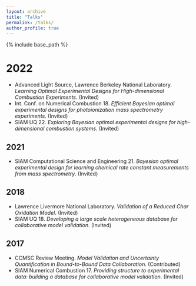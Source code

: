 ```yaml
---
layout: archive
title: "Talks"
permalink: /talks/
author_profile: true
---
```


{% include base_path %}

# 2022
* Advanced Light Source, Lawrence Berkeley National Laboratory. *Learning Optimal Experimental Designs for High-dimensional Combustion Experiments*. (Invited) 
* Int. Conf. on Numerical Combustion 18. *Efficient Bayesian optimal experimental designs for photoionization mass spectrometry experiments*. (Invited)
* SIAM UQ 22. *Exploring Bayesian optimal experimental designs for high-dimensional combustion systems*. (Invited)

## 2021
* SIAM Computational Science and Engineering 21. *Bayesian optimal experimental design for learning chemical rate constant measurements from mass spectrometry*. (Invited)

## 2018
* Lawrence Livermore National Laboratory. *Validation of a Reduced Char Oxidation Model*. (Invited)
* SIAM UQ 18. *Developing a large scale heterogeneous database for collaborative model validation*. (Invited)

## 2017
* CCMSC Review Meeting. *Model Validation and Uncertainty Quantification in Bound-to-Bound Data Collaboration*. (Contributed)
* SIAM Numerical Combustion 17.  *Providing structure to experimental data: building a database for collaborative model validation*. (Invited)


